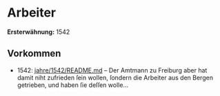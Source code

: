 # Arbeiter

**Ersterwähnung:** 1542

## Vorkommen
- 1542: [jahre/1542/README.md](../jahre/1542/README.md) – Der Amtmann zu Freiburg aber hat damit
niht zufrieden ſein wollen, ſondern die Arbeiter aus den
Bergen getrieben, und haben ſie deſſen wolle...
